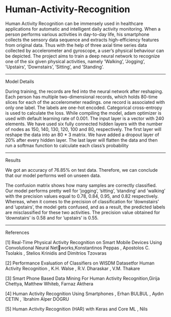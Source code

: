 # Human-Activity-Recognition

Human Activity Recognition can be immensely used in
healthcare applications for automatic and intelligent daily
activity monitoring. When a person performs various activities in day-to-day life, his smartphone collects the sensory
data sequence and extracts high-efficiency features from
original data. Thus with the help of three axial time series
data collected by accelerometer and gyroscope, a user’s
physical behaviour can be depicted. The project aims to
train a deep neural network to recognize one of the six given
physical activities, namely ’Walking’, ’Jogging’, ’Upstairs’,
’Downstairs’, ’Sitting’, and ’Standing’.

----------------------------------------------------------------------------------------------------------------------------------------------------------

 Model Details

During training, the records are fed into the neural network
after reshaping. Each person has multiple two-dimensional
records, which holds 80-time slices for each of the accelerometer readings. one record is associated with only
one label. The labels are one-hot encoded. Categorical
cross-entropy is used to calculate the loss. While compiling
the model, adam optimizer is used with default learning rate
of 0.001. The input layer is a vector with 240 elements. We
have used six fully connected hidden layers with the number
of nodes as 150, 140, 130, 120, 100 and 80, respectively.
The first layer will reshape the data into an 80 * 3 matrix. We
have added a dropout layer of 20% after every hidden layer.
The last layer will flatten the data and then run a softmax
function to calculate each class’s probability

---------------------------------------------------------------------------------------------------------------------------------------------------------

Results

We got an accuracy of
76.85% on test data. Therefore, we can conclude that our
model performs well on unseen data.

The confusion matrix shows how many samples are correctly classified. Our model performs pretty well for ’jogging’, ’sitting’, ’standing’ and ’walking’ with the precision values equal to 0.78, 0.84, 0.95, and 0.82 respectively.
Whereas, when it comes to the precision of classification for
’downstairs’ and ’upstairs’, the model gets confused, and as
a result, the predicted labels are misclassified for these two
activities. The precision value obtained for ’downstairs’ is
0.58 and for ’upstairs’ is 0.55.

----------------------------------------------------------------------------------------------------------------------------------------------------------

References

[1] Real-Time Physical Activity Recognition on Smart Mobile Devices Using Convolutional Neural Networks,Konstantinos Peppas , Apostolos C. Tsolakis , Stelios
Krinidis and Dimitrios Tzovaras

[2] Performance Evaluation of Classifiers on WISDM
Datasetfor Human Activity Recognition , K.H. Walse , R.V.
Dharaskar , V.M. Thakare

[3] Smart Phone Based Data Mining For Human Activity
Recognition,Girija Chettya, Matthew Whiteb, Farnaz
Akthera

[4] Human Activity Recognition Using Smartphones ,
Erhan BULBUL , Aydın CETIN , ˙Ibrahim Alper DOGRU

[5] Human Activity Recognition (HAR) with Keras and
Core ML , Nils
